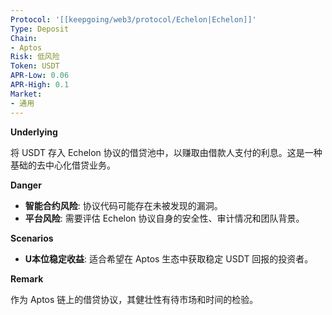 ```yaml
---
Protocol: '[[keepgoing/web3/protocol/Echelon|Echelon]]'
Type: Deposit
Chain:
- Aptos
Risk: 低风险
Token: USDT
APR-Low: 0.06
APR-High: 0.1
Market:
- 通用
---
```

**Underlying**

将 USDT 存入 Echelon 协议的借贷池中，以赚取由借款人支付的利息。这是一种基础的去中心化借贷业务。

**Danger**

- **智能合约风险**: 协议代码可能存在未被发现的漏洞。
- **平台风险**: 需要评估 Echelon 协议自身的安全性、审计情况和团队背景。

**Scenarios**

- **U本位稳定收益**: 适合希望在 Aptos 生态中获取稳定 USDT 回报的投资者。

**Remark**

作为 Aptos 链上的借贷协议，其健壮性有待市场和时间的检验。
